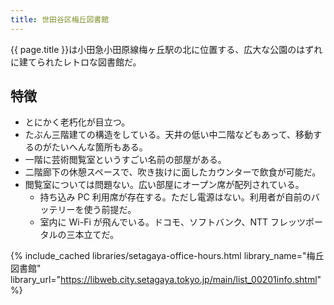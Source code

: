 ```yaml
---
title: 世田谷区梅丘図書館
---
```


{{ page.title }}は小田急小田原線梅ヶ丘駅の北に位置する、広大な公園のはずれに建てられたレトロな図書館だ。

## 特徴

* とにかく老朽化が目立つ。
* たぶん三階建ての構造をしている。天井の低い中二階などもあって、移動するのがたいへんな箇所もある。
* 一階に芸術閲覧室というすごい名前の部屋がある。
* 二階廊下の休憩スペースで、吹き抜けに面したカウンターで飲食が可能だ。
* 閲覧室については問題ない。広い部屋にオープン席が配列されている。
  * 持ち込み PC 利用席が存在する。ただし電源はない。利用者が自前のバッテリーを使う前提だ。
  * 室内に Wi-Fi が飛んでいる。ドコモ、ソフトバンク、NTT フレッツポータルの三本立てだ。

{% include_cached libraries/setagaya-office-hours.html
    library_name="梅丘図書館"
    library_url="https://libweb.city.setagaya.tokyo.jp/main/list_00201info.shtml" %}
